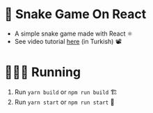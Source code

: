 # 🐍 Snake Game On React
- A simple snake game made with React ⚛️
- See video tutorial [here](https://youtu.be/NZcgYFQMgCU) (in Turkish) 📽️

# 🏃🏻‍♀️ Running
1. Run `yarn build` or `npm run build` 🏗️
2. Run `yarn start` or `npm run start` 🔗
